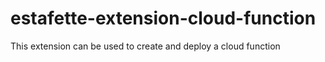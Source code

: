 # estafette-extension-cloud-function
This extension can be used to create and deploy a cloud function
